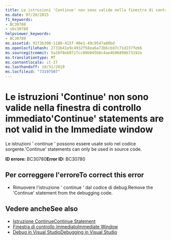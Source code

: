 ```yaml
---
title: Le istruzioni 'Continue' non sono valide nella finestra di controllo immediato
ms.date: 07/20/2015
f1_keywords:
- BC30780
- vbc30780
helpviewer_keywords:
- BC30780
ms.assetid: 91f3b390-1180-415f-90e1-49c9547a00bd
ms.openlocfilehash: 2731b41e9c4932f58ea6a72b6cbd7c71d237feb6
ms.sourcegitcommit: 5a28f8eb071fcc09b045b0c4ae4b96898673192e
ms.translationtype: MT
ms.contentlocale: it-IT
ms.lasthandoff: 10/31/2019
ms.locfileid: "73197507"
---
```

# <a name="continue-statements-are-not-valid-in-the-immediate-window"></a><span data-ttu-id="592e8-102">Le istruzioni 'Continue' non sono valide nella finestra di controllo immediato</span><span class="sxs-lookup"><span data-stu-id="592e8-102">'Continue' statements are not valid in the Immediate window</span></span>
<span data-ttu-id="592e8-103">Le istruzioni ' continue ' possono essere usate solo nel codice sorgente.</span><span class="sxs-lookup"><span data-stu-id="592e8-103">'Continue' statements can only be used in source code.</span></span>  
  
 <span data-ttu-id="592e8-104">**ID errore:** BC30780</span><span class="sxs-lookup"><span data-stu-id="592e8-104">**Error ID:** BC30780</span></span>  
  
## <a name="to-correct-this-error"></a><span data-ttu-id="592e8-105">Per correggere l'errore</span><span class="sxs-lookup"><span data-stu-id="592e8-105">To correct this error</span></span>  
  
- <span data-ttu-id="592e8-106">Rimuovere l'istruzione ' continue ' dal codice di debug.</span><span class="sxs-lookup"><span data-stu-id="592e8-106">Remove the 'Continue' statement from the debugging code.</span></span>  
  
## <a name="see-also"></a><span data-ttu-id="592e8-107">Vedere anche</span><span class="sxs-lookup"><span data-stu-id="592e8-107">See also</span></span>

- [<span data-ttu-id="592e8-108">Istruzione Continue</span><span class="sxs-lookup"><span data-stu-id="592e8-108">Continue Statement</span></span>](../../visual-basic/language-reference/statements/continue-statement.md)
- [<span data-ttu-id="592e8-109">Finestra di controllo immediato</span><span class="sxs-lookup"><span data-stu-id="592e8-109">Immediate Window</span></span>](/visualstudio/ide/reference/immediate-window)
- [<span data-ttu-id="592e8-110">Debug in Visual Studio</span><span class="sxs-lookup"><span data-stu-id="592e8-110">Debugging in Visual Studio</span></span>](/visualstudio/debugger/debugger-feature-tour)
